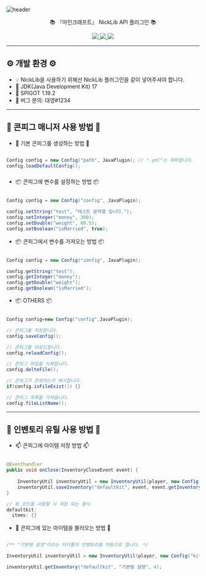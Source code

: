 ![header](https://capsule-render.vercel.app/api?type=waving&color=auto&height=300&section=header&text=NickLib%20&fontSize=90&animation=fadeIn&fontAlignY=38&desc=%20%20%20%20%20%20%20&descAlignY=51&descAlign=62)

<p align='center'> 📚 『마인크래프트』 NickLib API 플러그인 📚 </p>
<p align='center'>
  <a href="https://github.com/idkNicks">
    <img src="https://img.shields.io/badge/github-%23121011.svg?style=for-the-badge&logo=github&logoColor=white">
  </a>
  <a href="https://discord.com/users/992342653255557230">
    <img src="https://img.shields.io/badge/-Contact-ed8a6c?style=for-the-badge">
  </a>
  <a href="https://discord.gg/7eV6KxPdcQ">
    <img src="https://img.shields.io/badge/Discord-%235865F2.svg?style=for-the-badge&logo=discord&logoColor=white">
  </a>
</p>
<hr>

## ⚙️ 개발 환경 ⚙️
- 💡 NickLib을 사용하기 위해선 NickLib 플러그인을 같이 넣어주셔야 합니다.
- 📡 JDK(Java Development Kit) 17
- 🧭 SPIGOT 1.19.2
- 📩 버그 문의: 대영#1234
<hr>

## 📑 콘피그 매니저 사용 방법 📑

- 📌 기본 콘피그를 생성하는 방법 📌
```java

Config config = new Config("path", JavaPlugin); // ".yml"는 제외합니다.
config.loadDefaultConfig();
```

###
- 📦 콘피그에 변수를 설정하는 방법 📦
```java

Config config = new Config("config", JavaPlugin);

config.setString("test", "테스트 문자열 입니다.");
config.setInteger("money", 300);
config.setDouble("weight", 60.5);
config.setBoolean("isMarried", true);

```

- 📦 콘피그에서 변수를 가져오는 방법 📦
```java

Config config = new Config("config", JavaPlugin);

config.getString("test");
config.getInteger("money");
config.getDouble("weight");
config.getBoolean("isMarried");

```

- 📦 OTHERS 📦
```java

Config config=new Config("config",JavaPlugin);

// 콘피그를 저장합니다.
config.saveConfig();

// 콘피그를 리로드합니다.
config.reloadConfig();

// 콘피그 파일을 삭제합니다.
config.delteFile();

// 콘피그가 존재하는지 체크합니다.
if(config.isFileExist()) {}

// 콘피그 목록을 가져옵니다.
config.fileListName();

```
<hr>

## 💾 인벤토리 유틸 사용 방법 💾

- 📫 콘피그에 아이템 저장 방법 📫
```java

@Eventhandler
public void onClose(InventoryCloseEvent event) {
    
    InventoryUtil inventoryUtil = new InventoryUtil(player, new Config("kit", JavaPlugin));
    inventoryUtil.saveInventory("defaultkit", event, event.getInventory());
}

// 위 코드를 사용할 시 저장 되는 형식
defaultkit:
  items: {}

```

- 🧩 콘피그에 있는 아이템을 불러오는 방법 🧩
```java

/** "기본템 설정"이라는 타이틀의 인벤토리를 자동으로 엽니다. */

InventoryUtil inventoryUtil = new InventoryUtil(player, new Config("kit", JavaPlugin));

inventoryUtil.getInventory("defaultkit", "기본템 설정", 4);

```